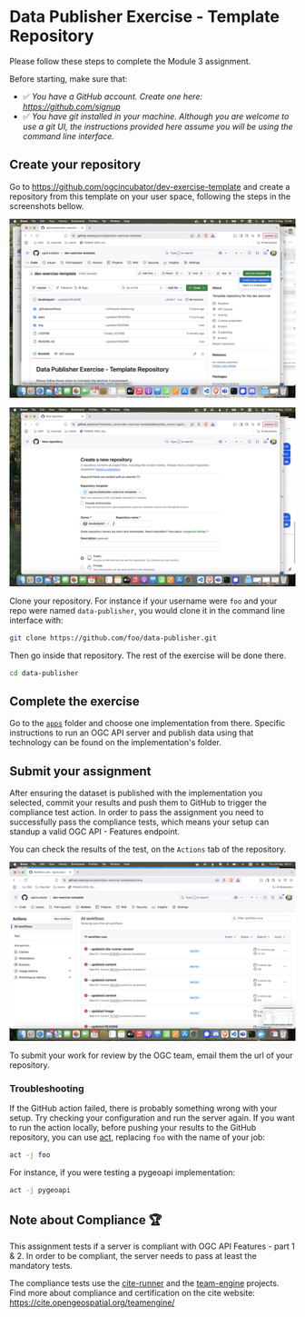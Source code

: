 # Data Publisher Exercise - Template Repository

Please follow these steps to complete the Module 3 assignment.

Before starting, make sure that:

- ✅ *You have a GitHub account. Create one here: https://github.com/signup*
- ✅ *You have git installed in your machine. Although you are welcome to use a git UI, the instructions provided here assume you will be using the command line interface.*

## Create your repository

Go to https://github.com/ogcincubator/dev-exercise-template and create a repository from this template on your user space, following the steps in the screenshots bellow.

![Create repo on GitHub - step 1](./img/github1.png)

![Create repo on GitHub - step 2](./img/github2.png)

Clone your repository. For instance if your username were `foo` and your repo were named `data-publisher`, you would clone it in the command line interface with:

```bash
git clone https://github.com/foo/data-publisher.git
```

Then go inside that repository. The rest of the exercise will be done there.

```bash
cd data-publisher
```
## Complete the exercise

Go to the [`apps`](./apps/) folder and choose one implementation from there. Specific instructions to run an OGC API server and publish data using that technology can be found on the implementation's folder.

## Submit your assignment

After ensuring the dataset is published with the implementation you selected, commit your results and push them to GitHub to trigger the compliance test action. In order to pass the assignment you need to successfully pass the compliance tests, which means your setup can standup a valid OGC API - Features endpoint.

You can check the results of the test, on the `Actions` tab of the repository.

![Check the output of the GitHub action](./img/github3.png)

To submit your work for review by the OGC team, email them the url of your repository.

### Troubleshooting

If the GitHub action failed, there is probably something wrong with your setup. Try checking your configuration and run the server again. If you want to run the action locally, before pushing your results to the GitHub repository, you can use [act](https://github.com/nektos/act), replacing `foo` with the name of your job: 

```bash
act -j foo
```

For instance, if you were testing a pygeoapi implementation:

```bash
act -j pygeoapi
```

## Note about Compliance 🏆

This assignment tests if a server is compliant with OGC API Features - part 1 & 2. In order to be compliant, the server needs to pass at least the mandatory tests.

The compliance tests use the [cite-runner](https://github.com/OSGeo/cite-runner) and the [team-engine](https://github.com/opengeospatial/teamengine) projects. Find more about compliance and certification on the cite website: https://cite.opengeospatial.org/teamengine/